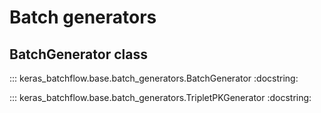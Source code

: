 # Batch generators

## BatchGenerator class

::: keras_batchflow.base.batch_generators.BatchGenerator
    :docstring:

::: keras_batchflow.base.batch_generators.TripletPKGenerator
    :docstring:
